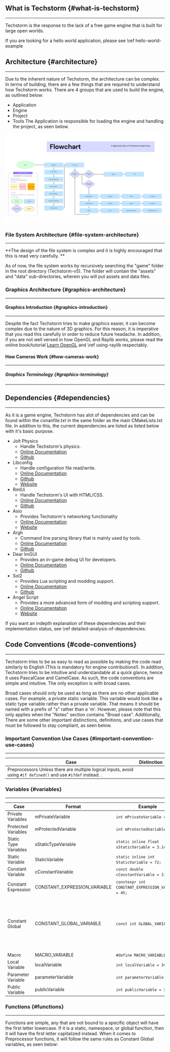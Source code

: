 ## What is Techstorm {#what-is-techstorm}

---

Techstorm is the response to the lack of a free game engine that is built for large open worlds. 

If you are looking for a hello world application, please see \ref hello-world-example

## Architecture {#architecture}

---

Due to the inherent nature of Techstorm, the architecture can be complex. In terms of building, there are a few things that are required to understand how Techstorm works. There are 4 groups that are used to build the engine, as outlined below:
- Application
- Engine
- Project
- Tools
The Application is responsible for loading the engine and handling the project, as seen below. 

![Game Engine Application Flow Chart](flowchart.png "Techstorm's high level flow chart")

### File System Architecture {#file-system-architecture}

---

**The design of the file system is complex and it is highly encouraged that this is read very carefully. **

As of now, the file system works by recursively searching the "game" folder in the root directory (Techstorm-v5). The folder will contain the "assets" and "data" sub-directories, wherein you will put assets and data files.  

### Graphics Architecture {#graphics-architecture}

---

#### Graphics Introduction {#graphics-introduction}

---

Despite the fact Techstorm tries to make graphics easier, it can become complex due to the nature of 3D graphics. For this reason, it is imperative that you read this carefully in order to reduce future headache. In addition, if you are not well versed in how OpenGL and Raylib works, please read the online book/tutorial [Learn OpenGL](https://learnopengl.com/) and \ref using-raylib respectably.  


#### How Cameras Work {#how-cameras-work}

---

##### Graphics Terminology {#graphics-terminology}

---


## Dependencies {#dependencies}

---

As it is a game engine, Techstorm has alot of dependencies and can be found within the conanfile.txt in the same folder as the main CMakeLists.txt file. In addition to this, the current dependencies are listed as listed below with it's basic purpose. 

* Jolt Physics
	* Handle Techstorm's physics. 
	* [Online Documentation](https://jrouwe.github.io/JoltPhysics/index.html)
	* [Github](https://github.com/jrouwe/JoltPhysics/tree/master)
* Libconfig
	* Handle configuration file read/write.
	* [Online Documentation](http://hyperrealm.github.io/libconfig/libconfig_manual.html)
	* [Github](https://github.com/hyperrealm/libconfig)
	* [Website](http://hyperrealm.github.io/libconfig/)
* RmlUi
	* Handle Techstorm's UI with HTML/CSS.
	* [Online Documentation](https://mikke89.github.io/RmlUiDoc/)
	* [Github](https://github.com/mikke89/RmlUi)
* Asio
	* Provides Techstorm's networking functionality
	* [Online Documentation](https://think-async.com/Asio/asio-1.30.2/doc/)
	* [Website](https://think-async.com/Asio/)
* Argh
	* Command line parsing library that is mainly used by tools. 
	* [Online Documentation](https://github.com/adishavit/argh/blob/master/README.md)
	* [Github](https://github.com/adishavit/argh)
* Dear ImGUI
	* Provides an in-game debug UI for developers.
	* [Online Documentation](https://github.com/ocornut/imgui/wiki)
	* [Github](https://github.com/ocornut/imgui)
* Sol2
	* Provides Lua scripting and modding support.
	* [Online Documentation](https://sol2.readthedocs.io/en/latest/)
	* [Github](https://github.com/ThePhD/sol2)
* Angel Script
	* Provides a more advanced form of modding and scripting support.
	* [Online Documentation](https://www.angelcode.com/angelscript/documentation.html)
	* [Website](https://www.angelcode.com/angelscript/)

If you want an indepth explanation of these dependencies and their implementation status, see \ref detailed-analysis-of-dependencies. 

## Code Conventions {#code-conventions}

---

Techstorm tries to be as easy to read as possible by making the code read similarly to English (This is mandatory for engine contributions!). In addition, Techstorm tries to be intuitive and understandable at a quick glance, hence it uses PascalCase and CamelCase. As such, the code conventions are simple and intuitive. The only exception is with broad cases. 

Broad cases should only be used as long as there are no other applicable cases. For example, a private static variable. This variable would look like a static type variable rather than a private variable. That means it should be named with a prefix of "s" rather than a 'm'. However, please note that this only applies when the "Notes" section contains "Broad case". Additionally, There are some other important distinctions, definitions, and use cases that must be followed to stay compliant, as seen below.

### Important Convention Use Cases {#important-convention-use-cases}

---


| Case                                                                                                             | Distinction |
| ---------------------------------------------------------------------------------------------------------------- | ----------- |
| Preprocessors Unless there are multiple logical inputs, avoid using `#if defined()` and use `#ifdef` instead.  . |             |


### Variables {#variables}

---

| Case                  | Format                       | Example                                            | Notes                                                               |
| --------------------- | ---------------------------- | -------------------------------------------------- | ------------------------------------------------------------------- |
| Private Variables     | mPrivateVariable             | `int mPrivateVariable = 7;`                        |                                                                     |
| Protected Variables   | mProtectedVariable           | `int mProtectedVariable = 4;`                      |                                                                     |
| Static Type Variables | sStaticTypeVariable          | `static inline float sStaticVariable = 3.14f;`     |                                                                     |
| Static Variable       | StaticVariable               | `static inline int StaticVariable = 72;`           |                                                                     |
| Constant Variable     | cConstantVariable            | `const double cConstantVariable = 3.14;`           |                                                                     |
| Constant Expression   | CONSTANT_EXPRESSION_VARIABLE | `constexpr int CONSTANT_EXPRESSION_VARIABLE = 45;` |                                                                     |
| Constant Global       | CONSTANT_GLOBAL_VARIABLE     | `const int GLOBAL_VARIABLE;`                       | A constant global is a variable that is not declared inside a type. |
| Macro                 | MACRO_VARIABLE               | `#define MACRO_VARIABLE 8`                         |                                                                     |
| Local Variable        | localVariable                | `int localVariable = 34;`                          |                                                                     |
| Parameter Variable    | parameterVariable            | `int parameterVariable`                            |                                                                     |
| Public Variable       | publicVariable               | `int publicVariable = 3;`                          |                                                                     |



### Functions {#functions}

---

Functions are simple, any that are not bound to a specific object will have the first letter lowercase. If it is a static, namespace, or global function, then it will have the first letter capitalized instead. When it comes to Preprocessor functions, it will follow the same rules as Constant Global variables, as seen below:

